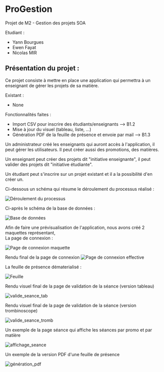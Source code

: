 # ProGestion
Projet de M2 - Gestion des projets SOA

Etudiant : 
* Yann Bourgues
* Ewen Fayat  
* Nicolas MIR

## Présentation du projet :  
Ce projet consiste à mettre en place une application qui permettra à un enseignant de gérer les projets de sa matière.

Existant :
* None

Fonctionnalités faites :
* Import CSV pour inscrire des étudiants/enseignants --> B1.2
* Mise à jour du visuel (tableau, liste, ...)
* Génération PDF de la feuille de présence et envoie par mail --> B1.3

 Un administrateur créé les enseignants qui auront accès à l'application, il peut gérer les utilisateurs.
 Il peut créer aussi des promotions, des matières.
 
 Un enseignant peut créer des projets dit "initiative enseignante", il peut valider des projets dit "initiative étudiante".
 
 Un étudiant peut s'inscrire sur un projet existant et il a la possibilité d'en créer un.
  
Ci-dessous un schéma qui résume le déroulement du processus réalisé :
  
![Déroulement du processus](processus.png)   
  
Ci-après le schéma de la base de données : 
  
![Base de données](Screenshot_6.png)
  
Afin de faire une prévisualisation de l'application, nous avons créé 2 maquettes représentant,  
La page de connexion :  
  
![Page de connexion maquette](Page_de_connexion.png)

Rendu final de la page de connexion 
![Page de connexion effective](connexion_qrcode.PNG)
  
La feuille de présence dématerialisé :
  
![Feuille](Feuille_de_présence.png)  

Rendu visuel final de la page de validation de la séance (version tableau)

![valide_seance_tab](seances_valider.png) 

Rendu visuel final de la page de validation de la séance (version trombinoscope)

![valide_seance_tromb](valide_cours_part3.PNG) 

Un exemple de la page séance qui affiche les séances par promo et par matière

![affichage_seance](page_seance_qrcode.PNG) 

Un exemple de la version PDF d'une feuille de présence

![génération_pdf](feuille_presence_exemple.png) 
